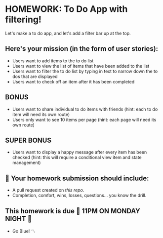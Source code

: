 # HOMEWORK: To Do App with filtering!

Let's make a to do app, and let's add a filter bar up at the top.

## Here's your mission (in the form of user stories):

 - Users want to add items to the to do list
 - Users want to view the list of items that have been added to the list
 - Users want to filter the to do list by typing in text to narrow down the to dos that are displayed
 - Users want to check off an item after it has been completed

## BONUS

 - Users want to share individual to do items with friends (hint: each to do item will need its own route)
 - Users only want to see 10 items per page (hint: each page will need its own route)

## SUPER BONUS

 - Users want to display a happy message after every item has been checked (hint: this will require a conditional view item and state management)

## 🚀 Your homework submission should include:

- A pull request created on _this repo_.
- Completion, comfort, wins, losses, questions... you know the drill.

## This homework is due 🚨 11PM ON MONDAY NIGHT 🚨

- Go Blue! 〽️

